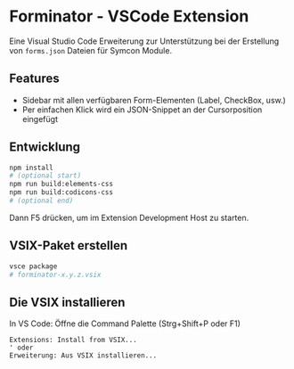 # Forminator - VSCode Extension

Eine Visual Studio Code Erweiterung zur Unterstützung bei der Erstellung von `forms.json` Dateien für Symcon Module.

## Features

- Sidebar mit allen verfügbaren Form-Elementen (Label, CheckBox, usw.)
- Per einfachen Klick wird ein JSON-Snippet an der Cursorposition eingefügt

## Entwicklung

```bash
npm install
# (optional start)
npm run build:elements-css
npm run build:codicons-css
# (optional end)
```
Dann F5 drücken, um im Extension Development Host zu starten.

## VSIX-Paket erstellen

```bash
vsce package
# forminator-x.y.z.vsix
```

## Die VSIX installieren

In VS Code: Öffne die Command Palette (Strg+Shift+P oder F1)

```vbnet
Extensions: Install from VSIX...
' oder 
Erweiterung: Aus VSIX installieren...
```